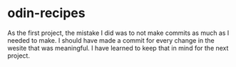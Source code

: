# odin-recipes

As the first project, the mistake I did was to not make commits as much as I needed to make. I should have made a commit for every change in the wesite that was meaningful. I have learned to keep that in mind for the next project. 

